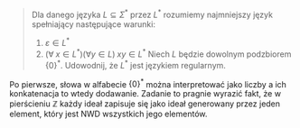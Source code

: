 > Dla danego języka $L\subseteq\Sigma^*$ przez $L^*$ rozumiemy najmniejszy język spełniający następujące warunki:
> 1. $\varepsilon\in L^*$
> 2. $(\forall\;x\in L^*)(\forall y\in L)\;xy\in L^*$ 
> Niech $L$ będzie dowolnym podzbiorem $\{0\}^*$. Udowodnij, że $L^*$ jest językiem regularnym.

Po pierwsze, słowa w alfabecie $\{0\}^*$ można interpretować jako liczby a ich konkatenacja to wtedy dodawanie. Zadanie to pragnie wyrazić fakt, że w pierścieniu $\mathbb{Z}$ każdy ideał zapisuje się jako ideał generowany przez jeden element, który jest NWD wszystkich jego elementów.